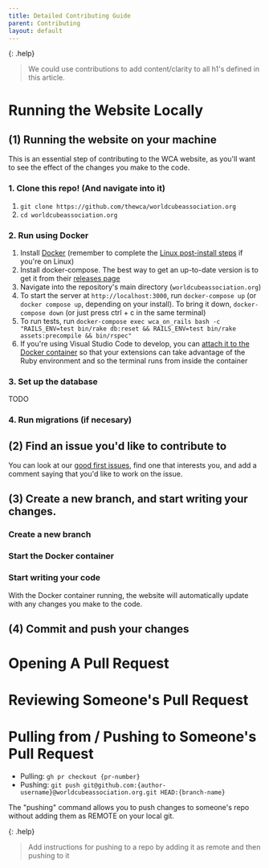 ```yaml
---
title: Detailed Contributing Guide
parent: Contributing
layout: default
---
```


{: .help}
> We could use contributions to add content/clarity to all h1's defined in this article.

# Running the Website Locally

## (1) Running the website on your machine

This is an essential step of contributing to the WCA website, as you'll want to see the effect of the changes you make to the code.

### 1. Clone this repo! (And navigate into it)
1. `git clone https://github.com/thewca/worldcubeassociation.org`
2. `cd worldcubeassociation.org`

### 2. Run using Docker

1. Install [Docker](https://docs.docker.com/get-docker/) (remember to complete the [Linux post-install steps](https://docs.docker.com/engine/install/linux-postinstall/) if you're on Linux)
2. Install docker-compose. The best way to get an up-to-date version is to get it from their [releases page](https://github.com/docker/compose/releases)
3. Navigate into the repository's main directory (`worldcubeassociation.org`)
4. To start the server at `http://localhost:3000`, run `docker-compose up` (or `docker compose up`, depending on your install). To bring it down, `docker-compose down` (or just press ctrl + c in the same terminal)
5. To run tests, run `docker-compose exec wca_on_rails bash -c "RAILS_ENV=test bin/rake db:reset && RAILS_ENV=test bin/rake assets:precompile && bin/rspec"`
6. If you're using Visual Studio Code to develop, you can [attach it to the Docker container](https://code.visualstudio.com/docs/remote/containers) so that your extensions can take advantage of the Ruby environment and so the terminal runs from inside the container

### 3. Set up the database
TODO

### 4. Run migrations (if necesary)

## (2) Find an issue you'd like to contribute to

You can look at our [good first issues](), find one that interests you, and add a comment saying that you'd like to work on the issue. 


## (3) Create a new branch, and start writing your changes.

### Create a new branch

### Start the Docker container

### Start writing your code

With the Docker container running, the website will automatically update with any changes you make to the code.

## (4) Commit and push your changes

# Opening A Pull Request

# Reviewing Someone's Pull Request

# Pulling from / Pushing to Someone's Pull Request

- Pulling: `gh pr checkout {pr-number}`
- Pushing: `git push git@github.com:{author-username}@worldcubeassociation.org.git HEAD:{branch-name}`

The "pushing" command allows you to push changes to someone's repo without adding them as REMOTE on your local git. 

{: .help}
> Add instructions for pushing to a repo by adding it as remote and then pushing to it
